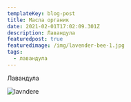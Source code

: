 ```yaml
---
templateKey: blog-post
title: Масла органик
date: 2021-02-01T17:02:09.301Z
description: Лавандула
featuredpost: true
featuredimage: /img/lavender-bee-1.jpg
tags:
  - лавандула
---
```

Лавандулa

![lavndere](/img/ravnec-metodi-1.jpg)